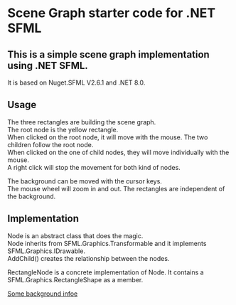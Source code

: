 # Scene Graph starter code for .NET SFML

## This is a simple scene graph implementation using .NET SFML.

It is based on Nuget.SFML V2.6.1 and .NET 8.0.  

## Usage

The three rectangles are building the scene graph.  
The root node is the yellow rectangle.  
When clicked on the root node, it will move with the mouse. The two children follow the root node.  
When clicked on the one of child nodes, they will move individually with the mouse.  
A right click will stop the movement for both kind of nodes.  

The background can be moved with the cursor keys.  
The mouse wheel will zoom in and out.
The rectangles are independent of the background.

## Implementation

Node is an abstract class that does the magic.  
Node inherits from SFML.Graphics.Transformable and it implements SFML.Graphics.IDrawable.  
AddChild() creates the relationship between the nodes.  

RectangleNode is a concrete implementation of Node. It contains a SFML.Graphics.RectangleShape as a member.  

[Some background infoe](https://www.sfml-dev.org/tutorials/3.0/graphics/transform/#transforming-your-own-classes)

